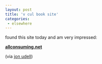 ```yaml
---
layout: post
title: 'v cul book site'
categories:
 - elsewhere
---
```


found this site today and am very impressed:



<a href="http://allconsuming.net"><b>allconsuming.net</b></a>



(via <a href="http://weblog.infoworld.com/udell/2003/01/18.html#a577">jon udell</a>)

